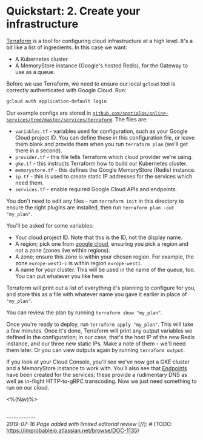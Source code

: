 # Quickstart: 2. Create your infrastructure

[Terraform](https://www.terraform.io/) is a tool for configuring cloud infrastructure at a high level. It's a bit like a list of ingredients. In this case we want:

- A Kubernetes cluster.
- A MemoryStore instance (Google's hosted Redis), for the Gateway to use as a queue.

Before we use Terraform, we need to ensure our local `gcloud` tool is correctly authenticated with Google Cloud. Run:

```sh
gcloud auth application-default login
```

Our example configs are stored in [`github.com/spatialos/online-services/tree/master/services/terraform`](https://github.com/spatialos/online-services/tree/master/services/terraform). The files are:

- `variables.tf` - variables used for configuration, such as your Google Cloud project ID. You can define these in this configuration file, or leave them blank and provide them when you run `terraform plan` (we'll get there in a second).
- `provider.tf` - this file tells Terraform which cloud provider we're using.
- `gke.tf` - this instructs Terraform how to build our Kubernetes cluster.
- `memorystore.tf` - this defines the Google MemoryStore (Redis) instance.
- `ip.tf` - this is used to create static IP addresses for the services which need them.
- `services.tf` - enable required Google Cloud APIs and endpoints.

You don't need to edit any files - run `terraform init` in this directory to ensure the right plugins are installed, then run `terraform plan -out "my_plan"`.

You'll be asked for some variables:

- Your cloud project ID. Note that this is the ID, not the display name.
- A region; pick one from [google cloud](https://cloud.google.com/compute/docs/regions-zones/), ensuring you pick a region and not a zone (zones live within regions).
- A zone; ensure this zone is within your chosen region. For example, the zone `europe-west1-c` is within region `europe-west1`.
- A name for your cluster. This will be used in the name of the queue, too. You can put whatever you like here.

Terraform will print out a list of everything it's planning to configure for you, and store this as a file with whatever name you gave it earlier in place of `"my_plan"`.

You can review the plan by running `terraform show "my_plan"`.

Once you're ready to deploy, run `terraform apply "my_plan"`. This will take a few minutes. Once it's done, Terraform will print any output variables we defined in the configuration; in our case, that's the host IP of the new Redis instance, and our three new static IPs. Make a note of them - we'll need them later. Or you can view outputs again by running `terraform output`.

If you look at your Cloud Console, you'll see we've now got a GKE cluster and a MemoryStore instance to work with. You'll also see that [Endpoints](https://console.cloud.google.com/endpoints) have been created for the services; these provide a rudimentary DNS as well as in-flight HTTP-to-gRPC transcoding. Now we just need something to run on our cloud.

<%(Nav)%>

<br/>------------<br/>
_2019-07-16 Page added with limited editorial review_
[//]: # (TODO: https://improbableio.atlassian.net/browse/DOC-1135)

